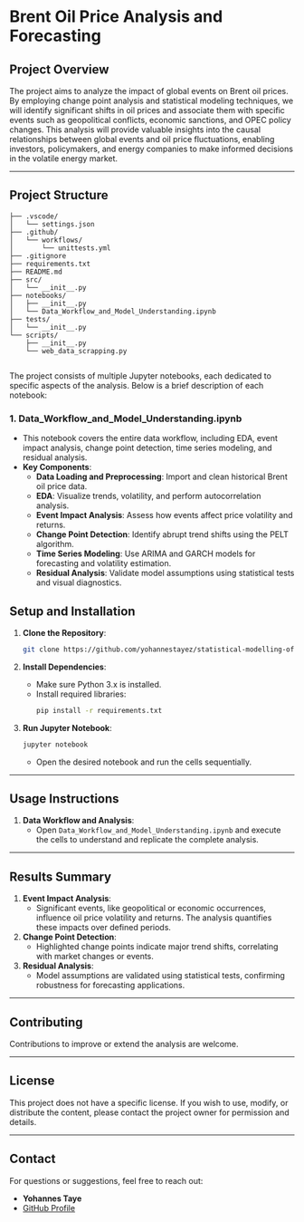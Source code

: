 
# **Brent Oil Price Analysis and Forecasting**

## **Project Overview**

The project aims to analyze the impact of global events on Brent oil prices. By employing change point analysis and statistical modeling techniques, we will identify significant shifts in oil prices and associate them with specific events such as geopolitical conflicts, economic sanctions, and OPEC policy changes. This analysis will provide valuable insights into the causal relationships between global events and oil price fluctuations, enabling investors, policymakers, and energy companies to make informed decisions in the volatile energy market.

---

## **Project Structure**

```
├── .vscode/
│   └── settings.json
├── .github/
│   └── workflows/
│       └── unittests.yml
├── .gitignore
├── requirements.txt
├── README.md
├── src/
│   └── __init__.py
├── notebooks/
│   ├── __init__.py
│   └── Data_Workflow_and_Model_Understanding.ipynb
├── tests/
│   └── __init__.py
└── scripts/
    ├── __init__.py
    └── web_data_scrapping.py
   

```

The project consists of multiple Jupyter notebooks, each dedicated to specific aspects of the analysis. Below is a brief description of each notebook:

### **1. Data_Workflow_and_Model_Understanding.ipynb**
   - This notebook covers the entire data workflow, including EDA, event impact analysis, change point detection, time series modeling, and residual analysis.
   - **Key Components**:
     - **Data Loading and Preprocessing**: Import and clean historical Brent oil price data.
     - **EDA**: Visualize trends, volatility, and perform autocorrelation analysis.
     - **Event Impact Analysis**: Assess how events affect price volatility and returns.
     - **Change Point Detection**: Identify abrupt trend shifts using the PELT algorithm.
     - **Time Series Modeling**: Use ARIMA and GARCH models for forecasting and volatility estimation.
     - **Residual Analysis**: Validate model assumptions using statistical tests and visual diagnostics.

## **Setup and Installation**

1. **Clone the Repository**:
   ```bash
   git clone https://github.com/yohannestayez/statistical-modelling-of-time-series-data.git
   ```

2. **Install Dependencies**:
   - Make sure Python 3.x is installed.
   - Install required libraries:
     ```bash
     pip install -r requirements.txt
     ```

3. **Run Jupyter Notebook**:
   ```bash
   jupyter notebook
   ```
   - Open the desired notebook and run the cells sequentially.

---

## **Usage Instructions**

1. **Data Workflow and Analysis**:
   - Open `Data_Workflow_and_Model_Understanding.ipynb` and execute the cells to understand and replicate the complete analysis.


---

## **Results Summary**

1. **Event Impact Analysis**:
   - Significant events, like geopolitical or economic occurrences, influence oil price volatility and returns. The analysis quantifies these impacts over defined periods.
2. **Change Point Detection**:
   - Highlighted change points indicate major trend shifts, correlating with market changes or events.
3. **Residual Analysis**:
   - Model assumptions are validated using statistical tests, confirming robustness for forecasting applications.

---

## **Contributing**

Contributions to improve or extend the analysis are welcome.

---

## **License**

This project does not have a specific license. If you wish to use, modify, or distribute the content, please contact the project owner for permission and details.

---

## **Contact**

For questions or suggestions, feel free to reach out:
- **Yohannes Taye**
- [GitHub Profile](https://github.com/yohannestayez)

